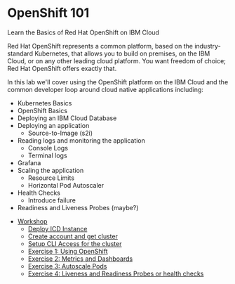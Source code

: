 # OpenShift 101

Learn the Basics of Red Hat OpenShift on IBM Cloud

Red Hat OpenShift represents a common platform, based on the industry-standard Kubernetes, that allows you to build on premises, on the IBM Cloud, or on any other leading cloud platform. You want freedom of choice; Red Hat OpenShift offers exactly that.

In this lab we'll cover using the OpenShift platform on the IBM Cloud and the common developer loop around cloud native applications including:

 - Kubernetes Basics
 - OpenShift Basics
 - Deploying an IBM Cloud Database 
 - Deploying an application
    - Source-to-Image (s2i)
 - Reading logs and monitoring the application
    - Console Logs
    - Terminal logs 
 - Grafana
 - Scaling the application
    - Resource Limits
    - Horizontal Pod Autoscaler
 - Health Checks
    - Introduce failure
- Readiness and Liveness Probes (maybe?)

* [Workshop](README.md)
    * [Deploy ICD Instance](ICD.md)
    * [Create account and get cluster](GETSTARTED.md)
    * [Setup CLI Access for the cluster](exercise-0/README.md)
    * [Exercise 1: Using OpenShift](exercise-1/README.md)
    * [Exercise 2: Metrics and Dashboards](exercise-2/README.md)
    * [Exercise 3: Autoscale Pods](exercise-3/README.md)
    * [Exercise 4: Liveness and Readiness Probes or health checks](exercise-4/README.md) 
